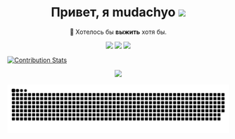 <h1 align="center">Привет, я mudachyo <img src="https://media.giphy.com/media/J2awouDsf23R2vo2p5/giphy.gif" width="50"></h1>
<p align="center">🌱 Хотелось бы <b>выжить</b> хотя бы.</p>

<p align="center"><a href="http://t.me/mudachyo"><img src="https://img.shields.io/badge/Telegram-%232E87FB?style=for-the-badge&logo=telegram&logoColor=white"/></a> 
<a href="mailto:kotanoff@raikage.ru"><img src="https://img.shields.io/badge/Mail-%232E87FB?style=for-the-badge&logo=gmail&logoColor=white&color=C71610"/></a>
<a href="https://discordapp.com/users/572460438776971271"><img src="https://img.shields.io/badge/Discord-%232E87FB?style=for-the-badge&logo=Discord&logoColor=white&color=5865F2"/></a></p>



[![Contribution Stats](https://github-contribution-stats.vercel.app/api/?username=mudachyo)](https://github.com/LordDashMe/github-contribution-stats/)
<p align="center"><img src="https://myreadme.vercel.app/api/embed/mudachyo?panels=userstatistics,toplanguages,commitgraph"/></p>
<p align="center"><img src="https://raw.githubusercontent.com/mudachyo/mudachyo/output/github-contribution-grid-snake.svg"></p>
